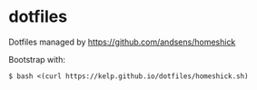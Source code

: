 # dotfiles
Dotfiles managed by https://github.com/andsens/homeshick

Bootstrap with:
```
$ bash <(curl https://kelp.github.io/dotfiles/homeshick.sh)
```
